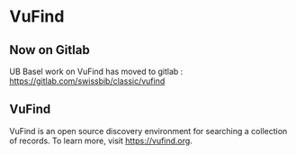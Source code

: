 VuFind
======

Now on Gitlab
-------------
UB Basel work on VuFind has moved to gitlab : https://gitlab.com/swissbib/classic/vufind


VuFind
------
VuFind is an open source discovery environment for searching a collection of
records.  To learn more, visit https://vufind.org.
